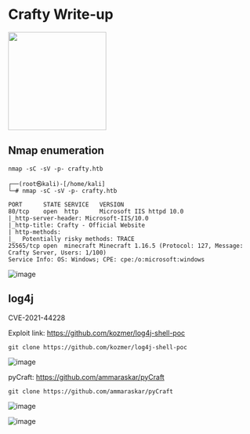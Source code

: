 # Crafty Write-up

<img src="https://labs.hackthebox.com/storage/avatars/c01c8813bfc7795ae0717bbee7b407d1.png" width="200" height="200">

## Nmap enumeration

`nmap -sC -sV -p- crafty.htb`

    ┌──(root㉿kali)-[/home/kali]
    └─# nmap -sC -sV -p- crafty.htb      
    
    PORT      STATE SERVICE   VERSION
    80/tcp    open  http      Microsoft IIS httpd 10.0
    |_http-server-header: Microsoft-IIS/10.0
    |_http-title: Crafty - Official Website
    | http-methods: 
    |_  Potentially risky methods: TRACE
    25565/tcp open  minecraft Minecraft 1.16.5 (Protocol: 127, Message: Crafty Server, Users: 1/100)
    Service Info: OS: Windows; CPE: cpe:/o:microsoft:windows

![image](https://github.com/zer00d4y/writeups/assets/128820441/bc60baa0-a1e2-40ef-b3c7-5fbd03a921e9)

## log4j

CVE-2021-44228

Exploit link: https://github.com/kozmer/log4j-shell-poc

`git clone https://github.com/kozmer/log4j-shell-poc`

![image](https://github.com/zer00d4y/writeups/assets/128820441/80440668-29ee-40e6-ae42-8abbdd022779)

pyCraft: https://github.com/ammaraskar/pyCraft

`git clone https://github.com/ammaraskar/pyCraft`

![image](https://github.com/zer00d4y/writeups/assets/128820441/63123523-fa92-4b18-8afa-ba62338c33d9)

![image](https://github.com/zer00d4y/writeups/assets/128820441/ac4e62ec-0683-441b-a931-0bfa086e50d9)

